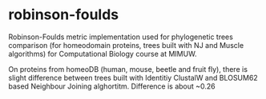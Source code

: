 # robinson-foulds
Robinson-Foulds metric implementation used for phylogenetic trees comparison (for homeodomain proteins, trees built with NJ and Muscle algorithms) for Computational Biology course at MIMUW.


On proteins from homeoDB (human, mouse, beetle and fruit fly), there is slight difference between trees built with Identitiy ClustalW and BLOSUM62 based Neighbour Joining alghortitm.
Difference is about ~0.26
